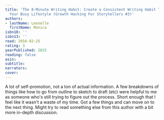 ```yaml
---
title: 'The 8-Minute Writing Habit: Create a Consistent Writing Habit That Works With
  Your Busy Lifestyle (Growth Hacking For Storytellers #3)'
authors:
- lastName: Leonelle
  firstName: Monica
isbn10: ''
isbn13: ''
read: 2016-02-25
rating: 3
yearPublished: 2015
reading: false
asin:
subtitle:
narrators:
cover:
---
```

A lot of self-promotion, not a ton of actual information. A few breakdowns of things like how to go from outline to sketch to draft (etc) were helpful to me as someone who's still trying to figure out the process. Short enough that I feel like it wasn't a waste of my time. Got a few things and can move on to the next thing. Might try to read something else from this author with a bit more in-depth discussion.